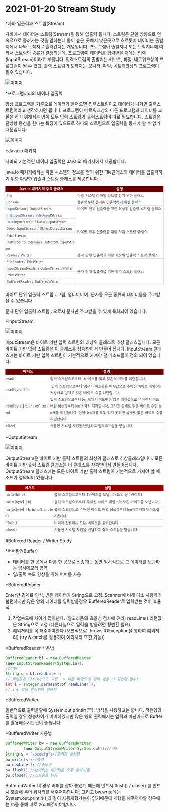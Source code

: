 # 2021-01-20 Stream  Study

*자바 입출력과 스트림(Stream)

자바에서 데이터는 스트림(Stream)을 통해 입출력 됩니다.
스트림은 단일 방향으로 연속적으로 흘러가는 것을 말하는데 
물이 높은 곳에서 낮은곳으로 흐르듯이 데이터는 출발지에서 나와 도착지로 흘러간다는 개념입니다.
프로그램이 출발지냐 또는 도착지냐에 따라서 스트림의 종류가 결정되는데, 프로그램이 데이터를 입력받을 때에는 입력(InputStream)이라고 부릅니다.
입력스트림의 출발지는 키보드, 파일, 네트워크상의 프로그램이 될 수 있고, 
출력 스트림의 도착지는 모니터, 파일, 네트워크상의 프로그램이 될수 있습니다.

![이미지](https://img1.daumcdn.net/thumb/R1280x0/?scode=mtistory2&fname=http%3A%2F%2Fcfile22.uf.tistory.com%2Fimage%2F995E91345C1DF8E61352B4)

*프로그램끼리의 데이터 입출력

항상 프로그램을 기준으로 데이터가 들어오면 입력스트림이고 데이터가 나가면 출력스트림이라고 생각하시면 됩니다.
프로그램이 네트워크상의 다른 프로그램과 데이터를 교환을 하기 위해서는 양쪽 모두 입력 스트림과 출력스트림이 따로 필요합니다.
스트림은 단방향 통신을 한다는 특징이 있으므로 하나의 스트림으로 입출력을 동시에 할 수 없기 때문입니다.

![이미지](https://img1.daumcdn.net/thumb/R1280x0/?scode=mtistory2&fname=http%3A%2F%2Fcfile3.uf.tistory.com%2Fimage%2F99D5434A5C1DFAFF0DD5B0)


*Java.io 패키지

자바의 기본적인 데이터 입출력은 Java.io 패키지에서 제공합니다. 

java.io 패키지에서는 파일 시스템의 정보를 얻기 위한 File클래스와 데이터를 입출력하기 위한 다양한 입출력 스트림 클래스를 제공합니다.

![img_2.png](img_2.png)

바이트 단위 입출력 스트림 : 그림, 멀티미디어, 문자등 모든 종류의 데이터들을 주고받을 수 있습니다.

문자 단위 입출력 스트림 : 오로지 문자만 주고받을 수 있게 특화되어 있습니다.

*InputStream

![이미지](https://img1.daumcdn.net/thumb/R1280x0/?scode=mtistory2&fname=http%3A%2F%2Fcfile26.uf.tistory.com%2Fimage%2F9961443C5C1E016C2B1C7E)

InputStream은 바이트 기반 입력 스트림의 최상위 클래스로 추상 클래스입니다. 
모든 바이트 기반 입력 스트림은 이 클래스를 상속받아서 만들어 집니다.
InputStream 클래스에는 바이트 기반 입력 스트림이 기본적으로 가져야 할 메소드들이 정의 되어 있습니다.

![img.png](img.png)

*OutputStream

![이미지](https://img1.daumcdn.net/thumb/R1280x0/?scode=mtistory2&fname=http%3A%2F%2Fcfile26.uf.tistory.com%2Fimage%2F99C0C7335C1E0493231DB9)

OutputStream은 바이트 기반 출력 스트림의 최상위 클래스로 추상클래스입니다. 
모든 바이트 기반 출력 스트림 클래스는 이 클래스를 상속받아서 만들어집니다. 
OutputStream 클래스에는 모든 바이트 기반 출력 스트림이 기본적으로 가져야 할 메소드가 정의되어 있습니다.

![img_1.png](img_1.png)


#Buffered Reader / Writer Study

*버퍼란?(Buffer)
- 데이터를 한 곳에서 다른 한 곳으로 전송하는 동안 일시적으로 그 데이터를 보관하는 임시메모리 영역
- 입/출력 속도 향상을 위해 버퍼를 사용

*BufferedReader

Enter만 경계로 인식, 받은 데이터가 String으로 고정.
Scanner에 비해 다소 사용하기 불편하지만 많은 양의 데이터를 입력받을경우 BufferedReader로 입력받는 것이 효율적

1. 작업속도에 차이가 많이난다. (알고리즘의 효율성 검사에 유리)
    readLine() 리턴값은 String으로 고정
   (다른타입으로 입력을 받을려면 형변환 필요)
2. 예외처리를 꼭 해주어야한다.(보편적으로 throws IOException을 통하여 예외처리)
   (try & catch를 활용하여 예외처리 또한 가능))
   
*BufferedReader 사용법

```java 
BufferedReader bf = new BufferedReader
(new InputStreamReader(System.in));
//선언
String s = bf.readLine(); 
// 리턴값을 String으로 고정 ㅡ> 다른 타입으로 입력 받을 시 형변환 필수!
int i = Integer.parseInt(bf.readLine()); 
// int 값을 얻기위한 형변환
```


*BufferedWriter

일반적으로 출력을할때 System.out.println(""); 방식을 사용하고는 합니다. 
적은양의 출력일 경우 성능차이가 미미하겠지만 많은 양의 출력에서는 입력과 마찬가지로 Buffer를 활용해주시는것이 좋습니다.

*BufferedWriter 사용법

```java
BufferedWriter bw = new BufferedWriter
        (new OutputStreamWriter(System.out));//선언
String s = "abcdefg";//출력할 문자열
bw.write(s);//출력
bw.newLine(); //줄바꿈
bw.flush();//남아있는 데이터를 모두 출력시킴
bw.close();//스트림을 닫음
```

BufferedWriter 의 경우 버퍼를 잡아 놓았기 때문에 반드시 flush() / close() 를 반드시 호출해 주어 뒤처리를 해주어야합니다. 
그리고 bw.write에는 System.out.println();과 같이 자동개행기능이 없기때문에 개행을 해주어야할 경우에는 \n를 통해 따로 처리해주어야합니다.

